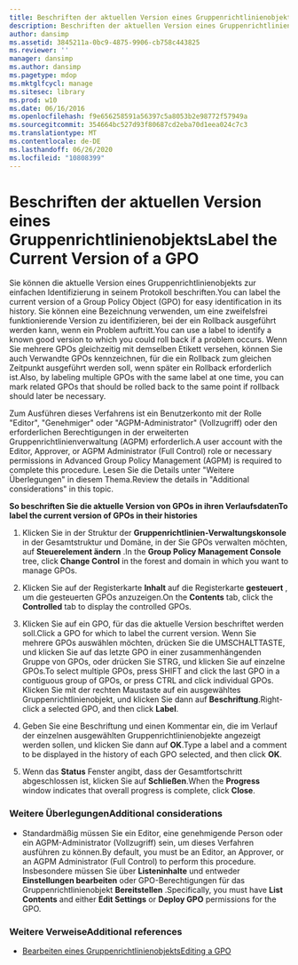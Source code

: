 ```yaml
---
title: Beschriften der aktuellen Version eines Gruppenrichtlinienobjekts
description: Beschriften der aktuellen Version eines Gruppenrichtlinienobjekts
author: dansimp
ms.assetid: 3845211a-0bc9-4875-9906-cb758c443825
ms.reviewer: ''
manager: dansimp
ms.author: dansimp
ms.pagetype: mdop
ms.mktglfcycl: manage
ms.sitesec: library
ms.prod: w10
ms.date: 06/16/2016
ms.openlocfilehash: f9e656258591a56397c5a8053b2e98772f57949a
ms.sourcegitcommit: 354664bc527d93f80687cd2eba70d1eea024c7c3
ms.translationtype: MT
ms.contentlocale: de-DE
ms.lasthandoff: 06/26/2020
ms.locfileid: "10808399"
---
```

# <span data-ttu-id="116c5-103">Beschriften der aktuellen Version eines Gruppenrichtlinienobjekts</span><span class="sxs-lookup"><span data-stu-id="116c5-103">Label the Current Version of a GPO</span></span>


<span data-ttu-id="116c5-104">Sie können die aktuelle Version eines Gruppenrichtlinienobjekts zur einfachen Identifizierung in seinem Protokoll beschriften.</span><span class="sxs-lookup"><span data-stu-id="116c5-104">You can label the current version of a Group Policy Object (GPO) for easy identification in its history.</span></span> <span data-ttu-id="116c5-105">Sie können eine Bezeichnung verwenden, um eine zweifelsfrei funktionierende Version zu identifizieren, bei der ein Rollback ausgeführt werden kann, wenn ein Problem auftritt.</span><span class="sxs-lookup"><span data-stu-id="116c5-105">You can use a label to identify a known good version to which you could roll back if a problem occurs.</span></span> <span data-ttu-id="116c5-106">Wenn Sie mehrere GPOs gleichzeitig mit demselben Etikett versehen, können Sie auch Verwandte GPOs kennzeichnen, für die ein Rollback zum gleichen Zeitpunkt ausgeführt werden soll, wenn später ein Rollback erforderlich ist.</span><span class="sxs-lookup"><span data-stu-id="116c5-106">Also, by labeling multiple GPOs with the same label at one time, you can mark related GPOs that should be rolled back to the same point if rollback should later be necessary.</span></span>

<span data-ttu-id="116c5-107">Zum Ausführen dieses Verfahrens ist ein Benutzerkonto mit der Rolle "Editor", "Genehmiger" oder "AGPM-Administrator" (Vollzugriff) oder den erforderlichen Berechtigungen in der erweiterten Gruppenrichtlinienverwaltung (AGPM) erforderlich.</span><span class="sxs-lookup"><span data-stu-id="116c5-107">A user account with the Editor, Approver, or AGPM Administrator (Full Control) role or necessary permissions in Advanced Group Policy Management (AGPM) is required to complete this procedure.</span></span> <span data-ttu-id="116c5-108">Lesen Sie die Details unter "Weitere Überlegungen" in diesem Thema.</span><span class="sxs-lookup"><span data-stu-id="116c5-108">Review the details in "Additional considerations" in this topic.</span></span>

**<span data-ttu-id="116c5-109">So beschriften Sie die aktuelle Version von GPOs in ihren Verlaufsdaten</span><span class="sxs-lookup"><span data-stu-id="116c5-109">To label the current version of GPOs in their histories</span></span>**

1.  <span data-ttu-id="116c5-110">Klicken Sie in der Struktur der **Gruppenrichtlinien-Verwaltungskonsole** in der Gesamtstruktur und Domäne, in der Sie GPOs verwalten möchten, auf **Steuerelement ändern** .</span><span class="sxs-lookup"><span data-stu-id="116c5-110">In the **Group Policy Management Console** tree, click **Change Control** in the forest and domain in which you want to manage GPOs.</span></span>

2.  <span data-ttu-id="116c5-111">Klicken Sie auf der Registerkarte **Inhalt** auf die Registerkarte **gesteuert** , um die gesteuerten GPOs anzuzeigen.</span><span class="sxs-lookup"><span data-stu-id="116c5-111">On the **Contents** tab, click the **Controlled** tab to display the controlled GPOs.</span></span>

3.  <span data-ttu-id="116c5-112">Klicken Sie auf ein GPO, für das die aktuelle Version beschriftet werden soll.</span><span class="sxs-lookup"><span data-stu-id="116c5-112">Click a GPO for which to label the current version.</span></span> <span data-ttu-id="116c5-113">Wenn Sie mehrere GPOs auswählen möchten, drücken Sie die UMSCHALTTASTE, und klicken Sie auf das letzte GPO in einer zusammenhängenden Gruppe von GPOs, oder drücken Sie STRG, und klicken Sie auf einzelne GPOs.</span><span class="sxs-lookup"><span data-stu-id="116c5-113">To select multiple GPOs, press SHIFT and click the last GPO in a contiguous group of GPOs, or press CTRL and click individual GPOs.</span></span> <span data-ttu-id="116c5-114">Klicken Sie mit der rechten Maustaste auf ein ausgewähltes Gruppenrichtlinienobjekt, und klicken Sie dann auf **Beschriftung**.</span><span class="sxs-lookup"><span data-stu-id="116c5-114">Right-click a selected GPO, and then click **Label**.</span></span>

4.  <span data-ttu-id="116c5-115">Geben Sie eine Beschriftung und einen Kommentar ein, die im Verlauf der einzelnen ausgewählten Gruppenrichtlinienobjekte angezeigt werden sollen, und klicken Sie dann auf **OK**.</span><span class="sxs-lookup"><span data-stu-id="116c5-115">Type a label and a comment to be displayed in the history of each GPO selected, and then click **OK**.</span></span>

5.  <span data-ttu-id="116c5-116">Wenn das **Status** Fenster angibt, dass der Gesamtfortschritt abgeschlossen ist, klicken Sie auf **Schließen**.</span><span class="sxs-lookup"><span data-stu-id="116c5-116">When the **Progress** window indicates that overall progress is complete, click **Close**.</span></span>

### <span data-ttu-id="116c5-117">Weitere Überlegungen</span><span class="sxs-lookup"><span data-stu-id="116c5-117">Additional considerations</span></span>

-   <span data-ttu-id="116c5-118">Standardmäßig müssen Sie ein Editor, eine genehmigende Person oder ein AGPM-Administrator (Vollzugriff) sein, um dieses Verfahren ausführen zu können.</span><span class="sxs-lookup"><span data-stu-id="116c5-118">By default, you must be an Editor, an Approver, or an AGPM Administrator (Full Control) to perform this procedure.</span></span> <span data-ttu-id="116c5-119">Insbesondere müssen Sie über **Listeninhalte** und entweder **Einstellungen bearbeiten** oder GPO-Berechtigungen für das Gruppenrichtlinienobjekt **Bereitstellen** .</span><span class="sxs-lookup"><span data-stu-id="116c5-119">Specifically, you must have **List Contents** and either **Edit Settings** or **Deploy GPO** permissions for the GPO.</span></span>

### <span data-ttu-id="116c5-120">Weitere Verweise</span><span class="sxs-lookup"><span data-stu-id="116c5-120">Additional references</span></span>

-   [<span data-ttu-id="116c5-121">Bearbeiten eines Gruppenrichtlinienobjekts</span><span class="sxs-lookup"><span data-stu-id="116c5-121">Editing a GPO</span></span>](editing-a-gpo-agpm30ops.md)

 

 





